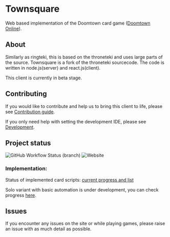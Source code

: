 # Townsquare

Web based implementation of the Doomtown card game ([Doomtown Online](https://doomtown.online)).

## About

Similarly as ringteki, this is based on the throneteki and uses large parts of the source. 
Townsquare is a fork of the throneteki sourcecode. The code is written in node.js(server) and react.js(client).  

This client is currently in beta stage.

## Contributing

If you would like to contribute and help us to bring this client to life, please see [Contribution guide](https://github.com/townteki/townsquare/blob/master/docs/contributing.md).

If you only need help with setting the development IDE, please see [Development](https://github.com/townteki/townsquare/blob/master/docs/contributing.md#Development).

## Project status
![GitHub Workflow Status (branch)](https://img.shields.io/github/actions/workflow/status/townteki/townsquare/node.js.yml?branch=master&style=plastic)
![Website](https://img.shields.io/website?down_message=offline&style=plastic&up_message=online&url=https%3A%2F%2Fimg.shields.io%2Fwebsite%2Fhttps%2Fdoomtown.online%2Fplay)

### Implementation:

Status of implemented card scripts: [current progress and list](https://github.com/townteki/townsquare/blob/master/docs/cardpool-status.md)

Solo variant with basic automation is under development, you can check progress [here](https://github.com/townteki/townsquare/issues/1218).

## Issues
If you encounter any issues on the site or while playing games, please raise an issue with as much detail as possible.
